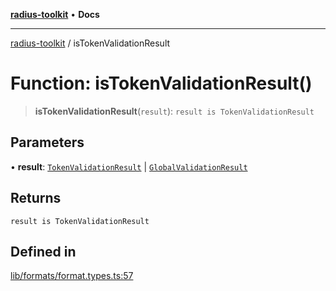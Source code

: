 [**radius-toolkit**](../README.md) • **Docs**

***

[radius-toolkit](../globals.md) / isTokenValidationResult

# Function: isTokenValidationResult()

> **isTokenValidationResult**(`result`): `result is TokenValidationResult`

## Parameters

• **result**: [`TokenValidationResult`](../type-aliases/TokenValidationResult.md) \| [`GlobalValidationResult`](../type-aliases/GlobalValidationResult.md)

## Returns

`result is TokenValidationResult`

## Defined in

[lib/formats/format.types.ts:57](https://github.com/rangle/radius-token-tango/blob/0fa25351e79af51a833bcebadbd83e27a9791a4f/packages/radius-toolkit/src/lib/formats/format.types.ts#L57)
